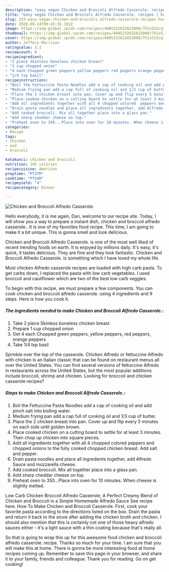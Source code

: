 ```yaml
---
description: "easy vegan Chicken and Broccoli Alfredo Casserole. recipes | how to make healthy Chicken and Broccoli Alfredo Casserole."
title: "easy vegan Chicken and Broccoli Alfredo Casserole. recipes | how to make healthy Chicken and Broccoli Alfredo Casserole."
slug: 333-easy-vegan-chicken-and-broccoli-alfredo-casserole-recipes-how-to-make-healthy-chicken-and-broccoli-alfredo-casserole
date: 2020-09-24T09:43:35.192Z
image: https://img-global.cpcdn.com/recipes/4605232632823808/751x532cq70/chicken-and-broccoli-alfredo-casserole-recipe-main-photo.jpg
thumbnail: https://img-global.cpcdn.com/recipes/4605232632823808/751x532cq70/chicken-and-broccoli-alfredo-casserole-recipe-main-photo.jpg
cover: https://img-global.cpcdn.com/recipes/4605232632823808/751x532cq70/chicken-and-broccoli-alfredo-casserole-recipe-main-photo.jpg
author: Jeffery Morrison
ratingvalue: 3.1
reviewcount: 8
recipeingredient:
- "2 piece Skinless boneless chicken breast"
- "1 cup chopped onion"
- "4 each Chopped green peppers yellow peppers red peppers orange peppers"
- "1/4 tsp basil"
recipeinstructions:
- "Boil the Fettuccine Pasta Noodles add a cap of cooking oil and add pinch salt into boiling water."
- "Medium frying pan add a cap full of cooking oil and 1/3 cup of butter."
- "Place the 2 chicken breast into pan. Cover up and flip every 5 minutes on each side until golden brown."
- "Place cooked chicken on a cutting board to settle for at least 3 minutes. Then chop up chicken into square pieces."
- "Add all ingredients together with all 4 chopped colored  peppers and chopped onions to the fully cooked chopped chicken breast. Add salt and pepper."
- "Drain pasta noodles and place all ingredients together, add Alfredo Sauce and mozzarella cheese."
- "Add cooked broccoli. Mix all together place into a glass pan."
- "Add sharp cheddar cheese on top."
- "Preheat oven to 350...Place into oven for 10 minutes. When cheese is slightly melted."
categories:
- Recipe
tags:
- chicken
- and
- broccoli

katakunci: chicken and broccoli 
nutrition: 195 calories
recipecuisine: American
preptime: "PT37M"
cooktime: "PT54M"
recipeyield: "4"
recipecategory: Dinner

---
```



![Chicken and Broccoli Alfredo Casserole.](https://img-global.cpcdn.com/recipes/4605232632823808/751x532cq70/chicken-and-broccoli-alfredo-casserole-recipe-main-photo.jpg)

Hello everybody, it is me again, Dan, welcome to our recipe site. Today, I will show you a way to prepare a instant dish, chicken and broccoli alfredo casserole.. It is one of my favorites food recipe. This time, I am going to make it a bit unique. This is gonna smell and look delicious.

Chicken and Broccoli Alfredo Casserole. is one of the most well liked of recent trending foods on earth. It is enjoyed by millions daily. It's easy, it's quick, it tastes delicious. They are fine and they look fantastic. Chicken and Broccoli Alfredo Casserole. is something which I have loved my whole life.

Most chicken Alfredo casserole recipes are loaded with high carb pasta. To get carbs down, I replaced the pasta with low carb vegetables. I used broccoli and cauliflower which are two of the best low carb veggies.


To begin with this recipe, we must prepare a few components. You can cook chicken and broccoli alfredo casserole. using 4 ingredients and 9 steps. Here is how you cook it.

<!--inarticleads1-->

##### The ingredients needed to make Chicken and Broccoli Alfredo Casserole.:

1. Take 2 piece Skinless boneless chicken breast
1. Prepare 1 cup chopped onion
1. Get 4 each Chopped green peppers, yellow peppers, red peppers, orange peppers
1. Take 1/4 tsp basil


Sprinkle over the top of the casserole. Chicken Alfredo or fettuccine Alfredo with chicken is an Italian classic that can be found on restaurant menus all over the United States. You can find several versions of fettuccine Alfredo in restaurants across the United States, but the most popular additions include broccoli, shrimp and chicken. Looking for broccoli and chicken casserole recipes? 

<!--inarticleads2-->

##### Steps to make Chicken and Broccoli Alfredo Casserole.:

1. Boil the Fettuccine Pasta Noodles add a cap of cooking oil and add pinch salt into boiling water.
1. Medium frying pan add a cap full of cooking oil and 1/3 cup of butter.
1. Place the 2 chicken breast into pan. Cover up and flip every 5 minutes on each side until golden brown.
1. Place cooked chicken on a cutting board to settle for at least 3 minutes. Then chop up chicken into square pieces.
1. Add all ingredients together with all 4 chopped colored  peppers and chopped onions to the fully cooked chopped chicken breast. Add salt and pepper.
1. Drain pasta noodles and place all ingredients together, add Alfredo Sauce and mozzarella cheese.
1. Add cooked broccoli. Mix all together place into a glass pan.
1. Add sharp cheddar cheese on top.
1. Preheat oven to 350...Place into oven for 10 minutes. When cheese is slightly melted.


Low Carb Chicken Broccoli Alfredo Casserole; A Perfect Creamy Blend of Chicken and Broccoli in a Simple Homemade Alfredo Sauce See recipe here. How To Make Chicken and Broccoli Casserole. First, cook your favorite pasta according to the directions listed on the box. Drain the pasta and return it back to the stove after adding the chicken broth and chicken. I should also mention that this is certainly not one of those heavy alfredo sauces either - it&#39;s a light sauce with a thin coating because that&#39;s really all. 

So that is going to wrap this up for this awesome food chicken and broccoli alfredo casserole. recipe. Thanks so much for your time. I am sure that you will make this at home. There is gonna be more interesting food at home recipes coming up. Remember to save this page in your browser, and share it to your family, friends and colleague. Thank you for reading. Go on get cooking!
